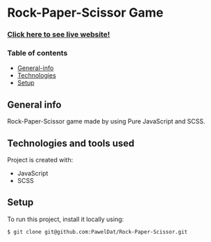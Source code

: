 # Rock-Paper-Scissor Game
### <a href="https://rock-paper-scissors-web-game.netlify.app/">Click here to see live website!</a>
### Table of contents
* [General-info](#general-info)
* [Technologies](#technologies-and-tools-used)
* [Setup](#setup)

## General info
Rock-Paper-Scissor game made by using Pure JavaScript and SCSS.
## Technologies and tools used
Project is created with:

* JavaScript
* SCSS
	
## Setup
To run this project, install it locally using:

```
$ git clone git@github.com:PawelDat/Rock-Paper-Scissor.git
